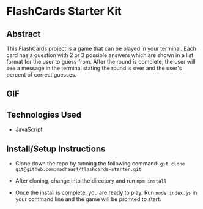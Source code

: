 # FlashCards Starter Kit

## Abstract
This FlashCards project is a game that can be played in your terminal.  Each card has a question with 2 or 3 possible answers which are shown in a list format for the user to guess from.  After the round is complete, the user will see a message in the terminal stating the round is over and the user's percent of correct guesses.

## GIF

 
## Technologies Used
- JavaScript

## Install/Setup Instructions
- Clone down the repo by running the following command: `git clone git@github.com:madhaus4/flashcards-starter.git`

- After cloning, change into the directory and run `npm install`

- Once the install is complete, you are ready to play.  Run `node index.js` in your command line and the game will be promted to start.
